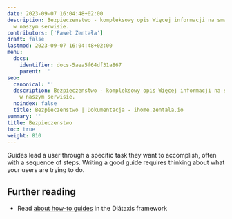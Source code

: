 ```yaml
---
date: 2023-09-07 16:04:48+02:00
description: Bezpieczenstwo - kompleksowy opis Więcej informacji na smart home znajdziesz
  w naszym serwisie.
contributors: ['Paweł Żentała']
draft: false
lastmod: 2023-09-07 16:04:48+02:00
menu:
  docs:
    identifier: docs-5aea5f64df31a867
    parent: ''
seo:
  canonical: ''
  description: Bezpieczenstwo - kompleksowy opis Więcej informacji na smart home znajdziesz
    w naszym serwisie.
  noindex: false
  title: Bezpieczenstwo | Dokumentacja - ihome.zentala.io
summary: ''
title: Bezpieczenstwo
toc: true
weight: 810
---
```



Guides lead a user through a specific task they want to accomplish, often with a sequence of steps. Writing a good guide requires thinking about what your users are trying to do.

## Further reading

- Read [about how-to guides](https://diataxis.fr/how-to-guides/) in the Diátaxis framework
